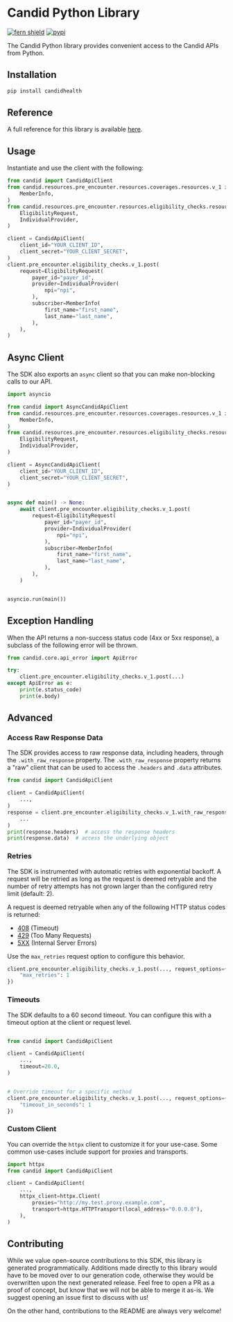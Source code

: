 # Candid Python Library

[![fern shield](https://img.shields.io/badge/%F0%9F%8C%BF-Built%20with%20Fern-brightgreen)](https://buildwithfern.com?utm_source=github&utm_medium=github&utm_campaign=readme&utm_source=https%3A%2F%2Fgithub.com%2Fcandidhealth%2Fcandid-python)
[![pypi](https://img.shields.io/pypi/v/candidhealth)](https://pypi.python.org/pypi/candidhealth)

The Candid Python library provides convenient access to the Candid APIs from Python.

## Installation

```sh
pip install candidhealth
```

## Reference

A full reference for this library is available [here](https://github.com/candidhealth/candid-python/blob/HEAD/./reference.md).

## Usage

Instantiate and use the client with the following:

```python
from candid import CandidApiClient
from candid.resources.pre_encounter.resources.coverages.resources.v_1 import (
    MemberInfo,
)
from candid.resources.pre_encounter.resources.eligibility_checks.resources.v_1 import (
    EligibilityRequest,
    IndividualProvider,
)

client = CandidApiClient(
    client_id="YOUR_CLIENT_ID",
    client_secret="YOUR_CLIENT_SECRET",
)
client.pre_encounter.eligibility_checks.v_1.post(
    request=EligibilityRequest(
        payer_id="payer_id",
        provider=IndividualProvider(
            npi="npi",
        ),
        subscriber=MemberInfo(
            first_name="first_name",
            last_name="last_name",
        ),
    ),
)
```

## Async Client

The SDK also exports an `async` client so that you can make non-blocking calls to our API.

```python
import asyncio

from candid import AsyncCandidApiClient
from candid.resources.pre_encounter.resources.coverages.resources.v_1 import (
    MemberInfo,
)
from candid.resources.pre_encounter.resources.eligibility_checks.resources.v_1 import (
    EligibilityRequest,
    IndividualProvider,
)

client = AsyncCandidApiClient(
    client_id="YOUR_CLIENT_ID",
    client_secret="YOUR_CLIENT_SECRET",
)


async def main() -> None:
    await client.pre_encounter.eligibility_checks.v_1.post(
        request=EligibilityRequest(
            payer_id="payer_id",
            provider=IndividualProvider(
                npi="npi",
            ),
            subscriber=MemberInfo(
                first_name="first_name",
                last_name="last_name",
            ),
        ),
    )


asyncio.run(main())
```

## Exception Handling

When the API returns a non-success status code (4xx or 5xx response), a subclass of the following error
will be thrown.

```python
from candid.core.api_error import ApiError

try:
    client.pre_encounter.eligibility_checks.v_1.post(...)
except ApiError as e:
    print(e.status_code)
    print(e.body)
```

## Advanced

### Access Raw Response Data

The SDK provides access to raw response data, including headers, through the `.with_raw_response` property.
The `.with_raw_response` property returns a "raw" client that can be used to access the `.headers` and `.data` attributes.

```python
from candid import CandidApiClient

client = CandidApiClient(
    ...,
)
response = client.pre_encounter.eligibility_checks.v_1.with_raw_response.post(
    ...
)
print(response.headers)  # access the response headers
print(response.data)  # access the underlying object
```

### Retries

The SDK is instrumented with automatic retries with exponential backoff. A request will be retried as long
as the request is deemed retryable and the number of retry attempts has not grown larger than the configured
retry limit (default: 2).

A request is deemed retryable when any of the following HTTP status codes is returned:

- [408](https://developer.mozilla.org/en-US/docs/Web/HTTP/Status/408) (Timeout)
- [429](https://developer.mozilla.org/en-US/docs/Web/HTTP/Status/429) (Too Many Requests)
- [5XX](https://developer.mozilla.org/en-US/docs/Web/HTTP/Status/500) (Internal Server Errors)

Use the `max_retries` request option to configure this behavior.

```python
client.pre_encounter.eligibility_checks.v_1.post(..., request_options={
    "max_retries": 1
})
```

### Timeouts

The SDK defaults to a 60 second timeout. You can configure this with a timeout option at the client or request level.

```python

from candid import CandidApiClient

client = CandidApiClient(
    ...,
    timeout=20.0,
)


# Override timeout for a specific method
client.pre_encounter.eligibility_checks.v_1.post(..., request_options={
    "timeout_in_seconds": 1
})
```

### Custom Client

You can override the `httpx` client to customize it for your use-case. Some common use-cases include support for proxies
and transports.

```python
import httpx
from candid import CandidApiClient

client = CandidApiClient(
    ...,
    httpx_client=httpx.Client(
        proxies="http://my.test.proxy.example.com",
        transport=httpx.HTTPTransport(local_address="0.0.0.0"),
    ),
)
```

## Contributing

While we value open-source contributions to this SDK, this library is generated programmatically.
Additions made directly to this library would have to be moved over to our generation code,
otherwise they would be overwritten upon the next generated release. Feel free to open a PR as
a proof of concept, but know that we will not be able to merge it as-is. We suggest opening
an issue first to discuss with us!

On the other hand, contributions to the README are always very welcome!
